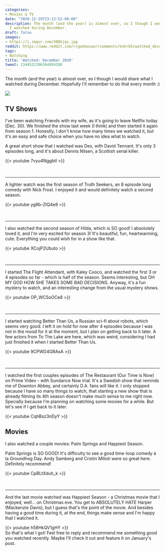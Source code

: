 ```yaml
---
categories:
- Movies & TV
date: "2020-12-29T23:13:52-08:00"
description: The month (and the year) is almost over, so I though I would share what
  I watched during December.
draft: false
images:
- https://i.imgur.com/X0Qkjqi.jpg
reddit: https://www.reddit.com/r/geekosaur/comments/knkr93/watched_december_2020_geekosaur/
tags:
- Watching
title: 'Watched: December 2020'
tweet: 1344532396364894208
---
```


The month (and the year) is almost over, so I though I would share what I watched during December. Hopefully I'll remember to do that every month :)

![](https://i.imgur.com/X0Qkjqi.jpg)

<!--more-->

## TV Shows

I've been watching Friends with my wife, as it's going to leave Netflix today (Dec. 30). We finished the show last week (I think) and then started it again from season 1. Honestly, I don't know how many times we watched it, but it's an easy and safe choice when you have no idea what to watch.

A great short show that I watched was Des, with David Tennant. It's only 3 episodes long, and it's about Dennis Nilsen, a Scottish serial killer.

{{< youtube 7vyu4NggbtI >}}

</br>

--- 

A lighter watch was the first season of Truth Seekers, an 8 episode long comedy with Nick Frost. I enjoyed it and would definitely watch a second season.

{{< youtube yg8b-ZIQ4e8 >}}

</br>

--- 

I also watched the second season of Hilda, which is SO good! I absolutely loved it, and I'm very excited for season 3! It's beautiful, fun, heartwarming, cute. Everything you could wish for in a show like that.

{{< youtube XCojP2Ubuto >}}

</br>

---

I started The Flight Attendant, with Kaley Cuoco, and watched the first 3 or 4 episodes so far - which is half of the season. Seems interesting, but OH MY GOD HOW SHE TAKES SOME BAD DECISIONS. Anyway, it's a fun mystery to watch, and an interesting change from the usual mystery shows.

{{< youtube OP_WC5oOCe8 >}}

</br>

--- 

I started watching Better Than Us, a Russian sci-fi about robots, which seems very good. I left it on hold for now after 4 episodes because I was not in the mood for it at the moment, but I plan on getting back to it later. A few actors from To The Lake are here, which was weird, considering I had just finished it when I started Better Than Us.

{{< youtube 9CPWD4GRAsA >}}

</br>

--- 

I watched the first couples episodes of The Restaurant (Our Time is Now) on Prime Video - with Sundance Now trial. It's a Swedish show that reminds me of Downton Abbey, and certainly D.A. fans will like it. I only stopped because I have so many things to watch, that starting a new show that is already filming its 4th season doesn't make much sense to me right now. Specially because I'm planning on watching some movies for a while. But let's see if I get back to it later.

{{< youtube CqhBsz3nDyY >}}  
## Movies
I also watched a couple movies: Palm Springs and Happiest Season.

Palm Springs is SO GOOD! It's difficulty to see a good time-loop comedy à la Groundhog Day. Andy Samberg and Cristin Milioti were so great here. Definitely recommend!

{{< youtube CpBLtXduh_k >}}

</br>

--- 

And the last movie watched was Happiest Season - a Christmas movie that I enjoyed, well... on Christmas eve. You get to ABSOLUTELY HATE Harper (Mackenzie Davis), but I guess that's the point of the movie. And besides having a good time during it, at the end, things make sense and I'm happy that I watched it.

{{< youtube h58HkQV1gHY >}}  
So that's what I got! Feel free to reply and recommend me something good you watched recently. Maybe I'll check it out and feature it on January's post.
